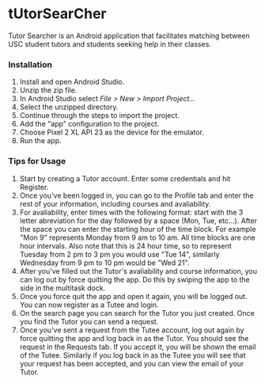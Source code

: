 # tUtorSearCher
Tutor Searcher is an Android application that facilitates matching between USC student tutors and
students seeking help in their classes.

### Installation
1. Install and open Android Studio.
2. Unzip the zip file.
3. In Android Studio select *File > New > Import Project...*
4. Select the unzipped directory.
5. Continue through the steps to import the project.
6. Add the "app" configuration to the project.
7. Choose Pixel 2 XL API 23 as the device for the emulator.
8. Run the app.

### Tips for Usage

1. Start by creating a Tutor account. Enter some credentials and hit Register.
2. Once you've been logged in, you can go to the Profile tab and enter the rest of your information, including courses and avaliability. 
3. For avaliability, enter times with the following format: start with the 3 letter abreviation for the day followed by a space (Mon, Tue, etc...). After the space you can enter the starting hour of the time block. For example "Mon 9" represents Monday from 9 am to 10 am. All time blocks are one hour intervals. Also note that this is 24 hour time, so to represent Tuesday from 2 pm to 3 pm you would use "Tue 14", similarly Wednesday from 9 pm to 10 pm would be "Wed 21".
4. After you've filled out the Tutor's avaliability and course information, you can log out by force quitting the app. Do this by swiping the app to the side in the multitask dock. 
5. Once you force quit the app and open it again, you will be logged out. You can now register as a Tutee and login.
6. On the search page you can search for the Tutor you just created. Once you find the Tutor you can send a request. 
7. Once you've sent a request from the Tutee account, log out again by force quitting the app and log back in as the Tutor. You should see the request in the Requests tab. If you accept it, you will be shown the email of the Tutee. Similarly if you log back in as the Tutee you will see that your request has been accepted, and you can view the email of your Tutor.
